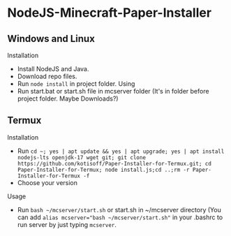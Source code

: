 # NodeJS-Minecraft-Paper-Installer

## Windows and Linux

Installation
- Install NodeJS and Java.
- Download repo files.
- Run `node install` in project folder.
Using
- Run start.bat or start.sh file in mcserver folder (It's in folder before project folder. Maybe Downloads?)

## Termux

Installation
- Run `cd ~; yes | apt update && yes | apt upgrade; yes | apt install nodejs-lts openjdk-17 wget git; git clone https://github.com/kotisoff/Paper-Installer-for-Termux.git; cd Paper-Installer-for-Termux; node install.js;cd ..;rm -r Paper-Installer-for-Termux -f`
- Choose your version

Usage
- Run `bash ~/mcserver/start.sh` or start.sh in ~/mcserver directory
(You can add `alias mcserver="bash ~/mcserver/start.sh"` in your .bashrc to run server by just typing `mcserver`.
